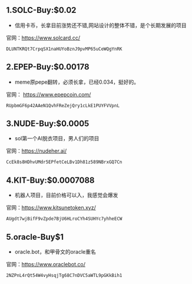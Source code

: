 ## 1.SOLC-Buy:$0.02

- 信用卡币，长拿目前涨势还不错,网站设计的整体不错，是个长期发展的项目

官网：https://www.solcard.cc/
```shell
DLUNTKRQt7CrpqSX1naHUYoBznJ9pvMP65uCeWQgYnRK
```

## 2.EPEP-Buy:$0.00178

- meme原pepe翻转，必须长拿，已经0.034，挺好的。

官网： https://www.epepcoin.com/

```shell
RUpbmGF6p42AAeN1QvhFReZejQry1cLkE1PUYFVVpnL
```
## 3.NUDE-Buy:$0.0005

- sol第一个AI脱衣项目，男人们的项目

官网：https://nudeher.ai/
```shell
CcEk8s8HDhvUMdr5EPfetCeLBv1Dh81z589NBrxGQ7Cn
```
## 4.KIT-Buy:$0.0007088

- 机器人项目，目前价格可以入，我感觉会爆发

官网：https://www.kitsunetoken.xyz/
```shell
AUgdt7wjBifF9vZpde7BjU6HLroCYh4SUHYc7yhheECW
```

## 5.oracle-Buy$1

- oracle.bot，和甲骨文的oracle重名

官网：https://www.oraclebot.co/

```shell
2NZPnL4rQt54W4vyHsqjTg68C7nDVC5aWTL9pGKkBih1
```
